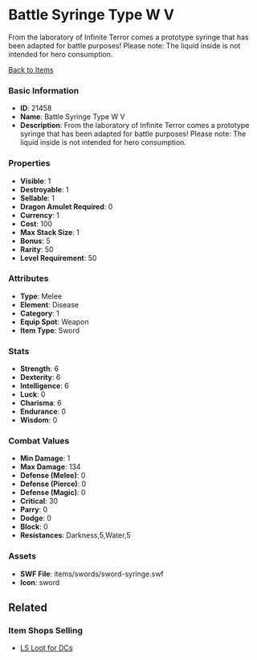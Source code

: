 # Battle Syringe Type W V

From the laboratory of Infinite Terror comes a prototype syringe that has been adapted for battle purposes! Please note: The liquid inside is not intended for hero consumption.

[Back to Items](../items.md)

### Basic Information

- **ID**: 21458
- **Name**: Battle Syringe Type W V
- **Description**: From the laboratory of Infinite Terror comes a prototype syringe that has been adapted for battle purposes! Please note: The liquid inside is not intended for hero consumption.

### Properties

- **Visible**: 1
- **Destroyable**: 1
- **Sellable**: 1
- **Dragon Amulet Required**: 0
- **Currency**: 1
- **Cost**: 100
- **Max Stack Size**: 1
- **Bonus**: 5
- **Rarity**: 50
- **Level Requirement**: 50

### Attributes

- **Type**: Melee
- **Element**: Disease
- **Category**: 1
- **Equip Spot**: Weapon
- **Item Type**: Sword

### Stats

- **Strength**: 6
- **Dexterity**: 6
- **Intelligence**: 6
- **Luck**: 0
- **Charisma**: 6
- **Endurance**: 0
- **Wisdom**: 0

### Combat Values

- **Min Damage**: 1
- **Max Damage**: 134
- **Defense (Melee)**: 0
- **Defense (Pierce)**: 0
- **Defense (Magic)**: 0
- **Critical**: 30
- **Parry**: 0
- **Dodge**: 0
- **Block**: 0
- **Resistances**: Darkness,5,Water,5

### Assets

- **SWF File**: items/swords/sword-syringe.swf
- **Icon**: sword

## Related

### Item Shops Selling

- [LS Loot for DCs](../item-shops/771-ls-loot-for-dcs.md)

